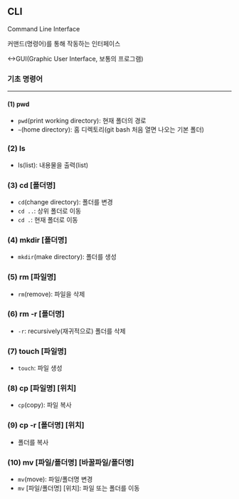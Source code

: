 ## CLI

Command Line Interface

커맨드(명령어)를 통해 작동하는 인터페이스

<->GUI(Graphic User Interface, 보통의 프로그램)



### 기초 명령어

---



#### (1) pwd

* `pwd`(print working directory): 현재 폴더의 경로
* `~`(home directory): 홈 디렉토리(git bash 처음 열면 나오는 기본 폴더)



### (2) ls

* ls(list): 내용물을 출력(list)



### (3) cd [폴더명]

* `cd`(change directory): 폴더를 변경
* `cd ..`: 상위 폴더로 이동
* `cd .`: 현재 폴더로 이동



### (4) mkdir [폴더명]

* `mkdir`(make directory): 폴더를 생성



### (5) rm [파일명]

* `rm`(remove): 파일을 삭제



### (6) rm -r [폴더명]

* `-r`: recursively(재귀적으로) 폴더를 삭제



### (7) touch [파일명]

* `touch`: 파일 생성



### (8) cp [파일명] [위치]

* `cp`(copy): 파일 복사



### (9) cp -r [폴더명] [위치]

* 폴더를 복사



### (10) mv [파일/폴더명] [바꿀파일/폴더명]

* `mv`(move): 파일/폴더명 변경
* `mv` [파일/폴더명] [위치]: 파일 또는 폴더를 이동
